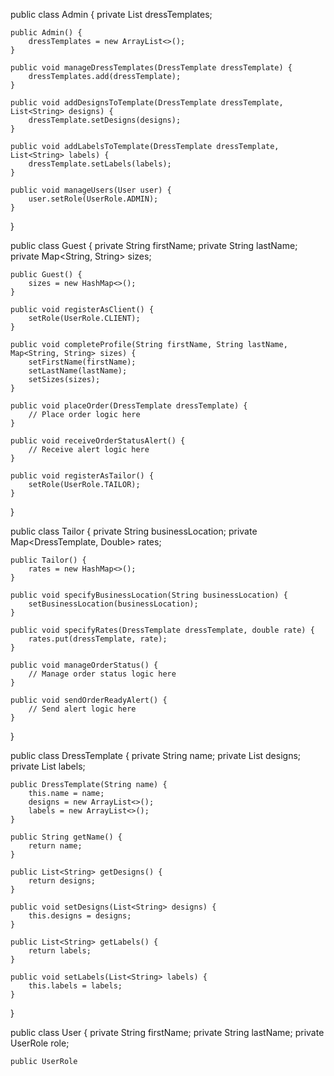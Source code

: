 
public class Admin {
    private List<DressTemplate> dressTemplates;

    public Admin() {
        dressTemplates = new ArrayList<>();
    }

    public void manageDressTemplates(DressTemplate dressTemplate) {
        dressTemplates.add(dressTemplate);
    }

    public void addDesignsToTemplate(DressTemplate dressTemplate, List<String> designs) {
        dressTemplate.setDesigns(designs);
    }

    public void addLabelsToTemplate(DressTemplate dressTemplate, List<String> labels) {
        dressTemplate.setLabels(labels);
    }

    public void manageUsers(User user) {
        user.setRole(UserRole.ADMIN);
    }
}

public class Guest {
    private String firstName;
    private String lastName;
    private Map<String, String> sizes;

    public Guest() {
        sizes = new HashMap<>();
    }

    public void registerAsClient() {
        setRole(UserRole.CLIENT);
    }

    public void completeProfile(String firstName, String lastName, Map<String, String> sizes) {
        setFirstName(firstName);
        setLastName(lastName);
        setSizes(sizes);
    }

    public void placeOrder(DressTemplate dressTemplate) {
        // Place order logic here
    }

    public void receiveOrderStatusAlert() {
        // Receive alert logic here
    }

    public void registerAsTailor() {
        setRole(UserRole.TAILOR);
    }
}

public class Tailor {
    private String businessLocation;
    private Map<DressTemplate, Double> rates;

    public Tailor() {
        rates = new HashMap<>();
    }

    public void specifyBusinessLocation(String businessLocation) {
        setBusinessLocation(businessLocation);
    }

    public void specifyRates(DressTemplate dressTemplate, double rate) {
        rates.put(dressTemplate, rate);
    }

    public void manageOrderStatus() {
        // Manage order status logic here
    }

    public void sendOrderReadyAlert() {
        // Send alert logic here
    }
}

public class DressTemplate {
    private String name;
    private List<String> designs;
    private List<String> labels;

    public DressTemplate(String name) {
        this.name = name;
        designs = new ArrayList<>();
        labels = new ArrayList<>();
    }

    public String getName() {
        return name;
    }

    public List<String> getDesigns() {
        return designs;
    }

    public void setDesigns(List<String> designs) {
        this.designs = designs;
    }

    public List<String> getLabels() {
        return labels;
    }

    public void setLabels(List<String> labels) {
        this.labels = labels;
    }
}

public class User {
    private String firstName;
    private String lastName;
    private UserRole role;

    public UserRole
